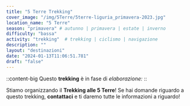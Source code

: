 ```yaml
---
title: "5 Terre Trekking"
cover_image: "/img/5Terre/5terre-liguria_primavera-2023.jpg"
location_name: "5 Terre"
season: "primavera" # autunno | primavera | estate | inverno
difficulty: "bassa"
activity: "trekking"  # trekking | ciclismo | navigazione
description: ""
layout: "destinazioni"
date: "2024-01-13T11:06:51.781"
draft: "false"
---
```


::content-big
Questo **trekking** è in fase di *elaborazione:*
::

Stiamo organizzando il **Trekking alle 5 Terre**!
Se hai domande riguardo a questo trekking, **contattaci** e ti daremo tutte le informazioni a riguardo!
